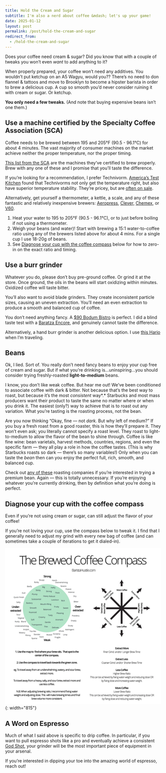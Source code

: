 ```yaml
---
title: Hold the Cream and Sugar
subtitle: I'm also a nerd about coffee &mdash; let's up your game!
date: 2025-01-12
layout: post
permalink: /post/hold-the-cream-and-sugar
redirect_from:
  - /hold-the-cream-and-sugar
---
```


Does your coffee need cream & sugar? Did you know that with a couple of tweaks you won’t even *want* to add anything to it?

When properly prepared, your coffee won’t need any additives. You wouldn’t put ketchup on an A5 Wagyu, would you?? There’s no need to don flannel & tattoos and move to Brooklyn to become a hipster barista in order to brew a delicious  cup. A cup so smooth you’d never consider ruining it with cream or sugar. Or ketchup.

**You only need a few tweaks.** (And note that buying expensive beans isn’t one them.)

## Use a machine certified by the Specialty Coffee Association (SCA)

Coffee needs to be brewed between 195 and 205°F (90.5 - 96.1°C) for about 4 minutes. The vast majority of consumer machines on the market achieve neither the proper temperature, nor the proper timing.

[This list from the SCA](https://sca.coffee/certified-home-brewer) are the machines they’ve certified to brew properly. Brew with any one of these and I promise that you’ll taste the difference.

If you’re looking for a recommendation, I prefer Technivorm. [America’s Test Kitchen](https://www.youtube.com/watch?v=xD6X72bdc7c) found that Technivorms not only get the temperature right, but also have superior temperature stability. They’re pricey, but are [often on sale](https://slickdeals.net/newsearch.php?q=technivorm).

Alternatively, get yourself a thermometer, a kettle, a scale, and any of these fantastic and relatively inexpensive brewers: [Aeropress,](https://aeropress.com/) [Clever,](https://cleverbrewing.coffee/) [Chemex,](https://chemexcoffeemaker.com/) or [V60](https://www.hario-usa.com/collections/drippers).

1. Heat your water to 195 to 205°F (90.5 - 96.1°C), or to just before boiling if not using a thermometer.
2. Weigh your beans (and water)! Start with brewing a 15:1 water-to-coffee ratio using any of the brewers listed above for about 4 mins. For a single cup I use 18-20g of beans.
3. See  [Diagnose your cup with the coffee compass](https://www.notion.so/Diagnose-your-cup-with-the-coffee-compass-178b2a668e9380edb0fbc62e0589fffc?pvs=21)  below for how to zero-in on the exact ratio and timing.

## Use a burr grinder

Whatever you do, please don’t buy pre-ground coffee. Or grind it at the store. Once ground, the oils in the beans will start oxidizing within minutes. Oxidized coffee will taste bitter.

You’ll also want to avoid blade grinders. They create inconsistent particle sizes, causing an uneven extraction. You’ll need an even extraction to produce a smooth and balanced cup of coffee.

You don’t need anything fancy. A [$90 Bodum Bistro](https://www.bodum.com/us/en/10903-01us-3-bistro) is perfect. I did a blind taste test with a [Baratza Encore](https://www.seattlecoffeegear.com/products/baratza-encore-coffee-grinder), and genuinely cannot taste the difference.

Alternatively, a hand burr grinder is another delicious option. I use [this Hario](https://www.hario-usa.com/products/ceramic-coffee-mill-mini-plus) when I’m traveling.

## Beans

Ok, I lied. Sort of. You really don’t need fancy beans to enjoy your cup free of cream and sugar. But if what you’re drinking is…uninspiring…you should consider trying freshly-roasted **light-to-medium** beans.

I know, you don’t like weak coffee. But hear me out! We’ve been conditioned to associate coffee with dark & bitter. Not because that’s the best way to roast, but because it’s the most *consistent* way*.* Starbucks and most mass producers want their product to taste the same no matter where or when you drink it. The easiest (only?) way to achieve that is to roast out any variation. What you’re tasting is the roasting process, not the bean.

Are you now thinking “Okay, fine — not *dark.* But why left of medium?” If you buy a fresh roast from a good roaster, this is how they’ll prepare it. They won’t even ask; you literally cannot specify a roast level. They roast to light-to-medium to allow the flavor of the bean to shine through. Coffee is like fine wine: bean varietals, harvest methods, countries, regions, and even the specific farm — they all play a role in how the coffee tastes. (This is why Starbucks roasts so dark — there’s so many variables!) Only when you can taste the *bean* then can you enjoy the perfect full, rich, smooth, and balanced cup.

Check out [any of these](https://pinboard.in/u:man/t:beans/) roasting companies if you’re interested in trying a premium bean. Again — this is totally unnecessary. If you’re enjoying whatever you’re currently drinking, then by definition what you’re doing is perfect.

## Diagnose your cup with the coffee compass

Even if you’re not using cream or sugar, can still adjust the flavor of your coffee!

If you’re not loving your cup, use the compass below to tweak it. I find that I generally need to adjust my grind with every new bag of coffee (and can sometimes take a couple of iterations to get it dialed-in).

![BaristaHustle.com's Coffee Compass](/img/coffee-compass.png){: width="815"}

## A Word on Espresso

Much of what I said above is specific to drip coffee. In particular, if you want to pull espresso shots like a pro and eventually achieve a consistent [God Shot](https://coffeegeek.com/opinions/coffee-at-the-moment/defining-the-god-shot/), your grinder will be the most important piece of equipment in your arsenal.

If you’re interested in dipping your toe into the amazing world of espresso, reach out!